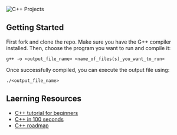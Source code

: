 ![C++ Projects](https://github.com/anav5704/CS111-Projects/blob/main/Docs/CS111.png)

## Getting Started
First fork and clone the repo. Make sure you have the G++ compiler installed. Then, choose the program you want to run and compile it:
```
g++ -o <output_file_name> <name_of_files(s)_you_want_to_run>
```
Once successfully compiled, you can execute the output file using:
```
./<output_file_name> 
```

## Laerning Resources
- [C++ tutorial for beginners](https://www.youtube.com/watch?v=vLnPwxZdW4Y)
- [C++ in 100 seconds](https://www.youtube.com/watch?v=MNeX4EGtR5Y)
- [C++ roadmap](https://roadmap.sh/cpp)
